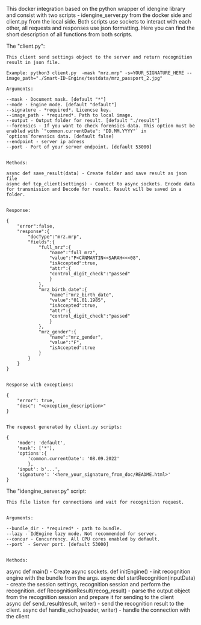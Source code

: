 This docker integration based on the python wrapper of idengine library and consist with two scripts - idengine_server.py from the docker side and client.py from the local side. Both scripts use sockets to interact with each other, all requests and responses use json formatting. Here you can find the short description of all functions from both scripts.


The "client.py":
 
    This client send settings object to the server and return recognition result in json file.

    Example: python3 client.py  -mask "mrz.mrp" -s=YOUR_SIGNATURE_HERE --image_path="./Smart-ID-Engine/testdata/mrz_passport_2.jpg"
    
    Arguments:

    --mask - Document mask. [default "*"]
    --mode - Engine mode. [default "default"]
    --signature - *required*. Licencse key.
    --image_path - *required*. Path to local image.
    --output - Output folder for result. [default "./result"]
    --forensics - If you want to check forensics data. This option must be enabled with `"common.currentDate": "DD.MM.YYYY"` in `options`forensics data. [default false]
    --endpoint - server ip adress
    --port - Port of your server endpoint. [default 53000]


    Methods:

	async def save_result(data) - Create folder and save result as json file
    async def tcp_client(settings) - Connect to async sockets. Encode data for transmission and Decode for result. Result will be saved in a folder.
    

    Response:

    {
        "error":false,
        "response":{
            "docType":"mrz.mrp",
            "fields":{
                "full_mrz":{
                    "name":"full_mrz",
                    "value":"P<CANMARTIN<<SARAH<<<08",
                    "isAccepted":true,
                    "attr":{
                    "control_digit_check":"passed"
                    }
                },
                "mrz_birth_date":{
                    "name":"mrz_birth_date",
                    "value":"01.01.1985",
                    "isAccepted":true,
                    "attr":{
                    "control_digit_check":"passed"
                    }
                },
                "mrz_gender":{
                    "name":"mrz_gender",
                    "value":"F",
                    "isAccepted":true
                }
            }
        }
    }


    Response with exceptions:

    {
        "error": true,
        "desc": "<exception_description>"
    }


    The request generated by client.py scripts:

    {
        'mode': 'default',
        'mask': ['*'],
        'options':{
            'common.currentDate': '08.09.2022'
            },
        'input': b'...',
        'signature': '<here_your_signature_from_doc/README.html>'
    }



The "idengine_server.py" script:

    This file listen for connections and wait for recognition request.


    Arguments:

    --bundle_dir - *required* - path to bundle.
    --lazy - IdEngine lazy mode. Not recommended for server.
    --concur - Concurrency. All CPU cores enabled by default.
    --port` - Server port. [default 53000]


    Methods:

async def main() - Create async sockets.
def initEngine() - init recognition engine with the bundle from the args.
async def startRecognition(inputData) - create the session settings, recognition session and perform the recognition.
def RecognitionResult(recog_result) - parse the output object from the recognition session and prepare it for sending to the client    
async def send_result(result, writer) - send the recognition result to the client.
async def handle_echo(reader, writer) - handle the connection with the client

